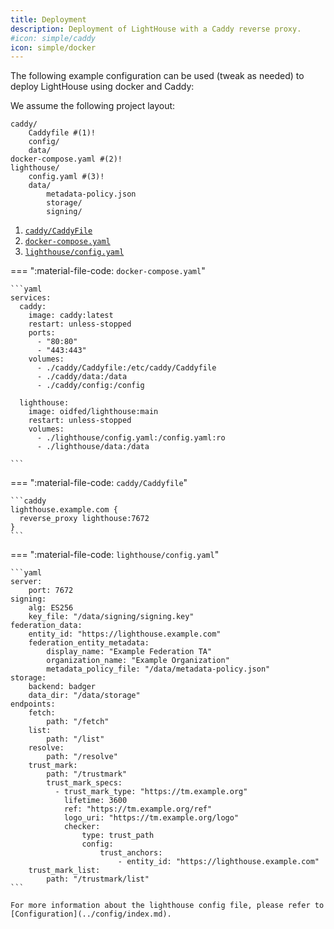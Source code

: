 ```yaml
---
title: Deployment
description: Deployment of LightHouse with a Caddy reverse proxy.
#icon: simple/caddy
icon: simple/docker
---
```


The following example configuration can be used (tweak as needed) to deploy 
LightHouse using docker and Caddy:

We assume the following project layout:

```tree
caddy/
    Caddyfile #(1)!
    config/ 
    data/
docker-compose.yaml #(2)!
lighthouse/
    config.yaml #(3)!
    data/
        metadata-policy.json
        storage/
        signing/
```

1. [`caddy/CaddyFile`](#caddycaddyfile)
2. [`docker-compose.yaml`](#docker-composeyaml)
3. [`lighthouse/config.yaml`](#lighthouseconfigyaml)


=== ":material-file-code: `docker-compose.yaml`"

    ```yaml
    services:
      caddy:
        image: caddy:latest
        restart: unless-stopped
        ports:
          - "80:80"
          - "443:443"
        volumes:
          - ./caddy/Caddyfile:/etc/caddy/Caddyfile
          - ./caddy/data:/data
          - ./caddy/config:/config

      lighthouse:
        image: oidfed/lighthouse:main
        restart: unless-stopped
        volumes:
          - ./lighthouse/config.yaml:/config.yaml:ro
          - ./lighthouse/data:/data

    ```

=== ":material-file-code: `caddy/Caddyfile`"

    ```caddy
    lighthouse.example.com {
      reverse_proxy lighthouse:7672
    }
    ```

=== ":material-file-code: `lighthouse/config.yaml`"

    ```yaml
    server:
        port: 7672
    signing:
        alg: ES256
        key_file: "/data/signing/signing.key"
    federation_data:
        entity_id: "https://lighthouse.example.com"
        federation_entity_metadata:
            display_name: "Example Federation TA"
            organization_name: "Example Organization"
            metadata_policy_file: "/data/metadata-policy.json"
    storage:
        backend: badger
        data_dir: "/data/storage"
    endpoints:
        fetch:
            path: "/fetch"
        list:
            path: "/list"
        resolve:
            path: "/resolve"
        trust_mark:
            path: "/trustmark"
            trust_mark_specs:
              - trust_mark_type: "https://tm.example.org"
                lifetime: 3600
                ref: "https://tm.example.org/ref"
                logo_uri: "https://tm.example.org/logo"
                checker:
                    type: trust_path
                    config:
                        trust_anchors:
                            - entity_id: "https://lighthouse.example.com"
        trust_mark_list:
            path: "/trustmark/list"
    ```

    For more information about the lighthouse config file, please refer to 
    [Configuration](../config/index.md).
